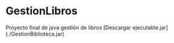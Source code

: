 # GestionLibros
Proyecto final de java gestión de libros
[Descargar ejecutable.jar] (./GestionBiblioteca.jar)
